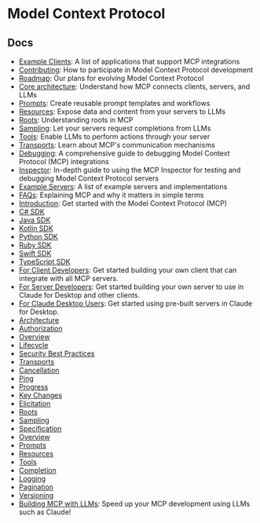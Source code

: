 # Model Context Protocol

## Docs

- [Example Clients](https://modelcontextprotocol.io/clients.md): A list of applications that support MCP integrations
- [Contributing](https://modelcontextprotocol.io/development/contributing.md): How to participate in Model Context Protocol development
- [Roadmap](https://modelcontextprotocol.io/development/roadmap.md): Our plans for evolving Model Context Protocol
- [Core architecture](https://modelcontextprotocol.io/docs/concepts/architecture.md): Understand how MCP connects clients, servers, and LLMs
- [Prompts](https://modelcontextprotocol.io/docs/concepts/prompts.md): Create reusable prompt templates and workflows
- [Resources](https://modelcontextprotocol.io/docs/concepts/resources.md): Expose data and content from your servers to LLMs
- [Roots](https://modelcontextprotocol.io/docs/concepts/roots.md): Understanding roots in MCP
- [Sampling](https://modelcontextprotocol.io/docs/concepts/sampling.md): Let your servers request completions from LLMs
- [Tools](https://modelcontextprotocol.io/docs/concepts/tools.md): Enable LLMs to perform actions through your server
- [Transports](https://modelcontextprotocol.io/docs/concepts/transports.md): Learn about MCP's communication mechanisms
- [Debugging](https://modelcontextprotocol.io/docs/tools/debugging.md): A comprehensive guide to debugging Model Context Protocol (MCP) integrations
- [Inspector](https://modelcontextprotocol.io/docs/tools/inspector.md): In-depth guide to using the MCP Inspector for testing and debugging Model Context Protocol servers
- [Example Servers](https://modelcontextprotocol.io/examples.md): A list of example servers and implementations
- [FAQs](https://modelcontextprotocol.io/faqs.md): Explaining MCP and why it matters in simple terms
- [Introduction](https://modelcontextprotocol.io/introduction.md): Get started with the Model Context Protocol (MCP)
- [C# SDK](https://modelcontextprotocol.io/links/sdks/csharp.md)
- [Java SDK](https://modelcontextprotocol.io/links/sdks/java.md)
- [Kotlin SDK](https://modelcontextprotocol.io/links/sdks/kotlin.md)
- [Python SDK](https://modelcontextprotocol.io/links/sdks/python.md)
- [Ruby SDK](https://modelcontextprotocol.io/links/sdks/ruby.md)
- [Swift SDK](https://modelcontextprotocol.io/links/sdks/swift.md)
- [TypeScript SDK](https://modelcontextprotocol.io/links/sdks/typescript.md)
- [For Client Developers](https://modelcontextprotocol.io/quickstart/client.md): Get started building your own client that can integrate with all MCP servers.
- [For Server Developers](https://modelcontextprotocol.io/quickstart/server.md): Get started building your own server to use in Claude for Desktop and other clients.
- [For Claude Desktop Users](https://modelcontextprotocol.io/quickstart/user.md): Get started using pre-built servers in Claude for Desktop.
- [Architecture](https://modelcontextprotocol.io/specification/2025-06-18/architecture/index.md)
- [Authorization](https://modelcontextprotocol.io/specification/2025-06-18/basic/authorization.md)
- [Overview](https://modelcontextprotocol.io/specification/2025-06-18/basic/index.md)
- [Lifecycle](https://modelcontextprotocol.io/specification/2025-06-18/basic/lifecycle.md)
- [Security Best Practices](https://modelcontextprotocol.io/specification/2025-06-18/basic/security_best_practices.md)
- [Transports](https://modelcontextprotocol.io/specification/2025-06-18/basic/transports.md)
- [Cancellation](https://modelcontextprotocol.io/specification/2025-06-18/basic/utilities/cancellation.md)
- [Ping](https://modelcontextprotocol.io/specification/2025-06-18/basic/utilities/ping.md)
- [Progress](https://modelcontextprotocol.io/specification/2025-06-18/basic/utilities/progress.md)
- [Key Changes](https://modelcontextprotocol.io/specification/2025-06-18/changelog.md)
- [Elicitation](https://modelcontextprotocol.io/specification/2025-06-18/client/elicitation.md)
- [Roots](https://modelcontextprotocol.io/specification/2025-06-18/client/roots.md)
- [Sampling](https://modelcontextprotocol.io/specification/2025-06-18/client/sampling.md)
- [Specification](https://modelcontextprotocol.io/specification/2025-06-18/index.md)
- [Overview](https://modelcontextprotocol.io/specification/2025-06-18/server/index.md)
- [Prompts](https://modelcontextprotocol.io/specification/2025-06-18/server/prompts.md)
- [Resources](https://modelcontextprotocol.io/specification/2025-06-18/server/resources.md)
- [Tools](https://modelcontextprotocol.io/specification/2025-06-18/server/tools.md)
- [Completion](https://modelcontextprotocol.io/specification/2025-06-18/server/utilities/completion.md)
- [Logging](https://modelcontextprotocol.io/specification/2025-06-18/server/utilities/logging.md)
- [Pagination](https://modelcontextprotocol.io/specification/2025-06-18/server/utilities/pagination.md)
- [Versioning](https://modelcontextprotocol.io/specification/versioning.md)
- [Building MCP with LLMs](https://modelcontextprotocol.io/tutorials/building-mcp-with-llms.md): Speed up your MCP development using LLMs such as Claude!